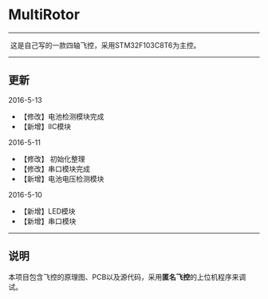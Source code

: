 # MultiRotor

---

​	这是自己写的一款四轴飞控，采用STM32F103C8T6为主控。

***
## 更新
2016-5-13

* 【修改】电池检测模块完成
* 【新增】IIC模块

2016-5-11

* 【修改】 初始化整理
* 【修改】串口模块完成
* 【新增】电池电压检测模块

2016-5-10

* 【新增】LED模块
* 【新增】串口模块

***
## 说明
​	本项目包含飞控的原理图、PCB以及源代码，采用**匿名飞控**的上位机程序来调试。
